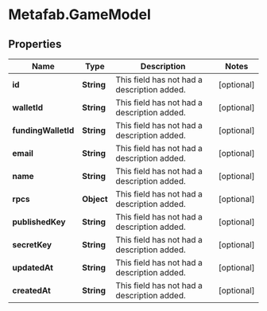 # Metafab.GameModel

## Properties

Name | Type | Description | Notes
------------ | ------------- | ------------- | -------------
**id** | **String** | This field has not had a description added. | [optional] 
**walletId** | **String** | This field has not had a description added. | [optional] 
**fundingWalletId** | **String** | This field has not had a description added. | [optional] 
**email** | **String** | This field has not had a description added. | [optional] 
**name** | **String** | This field has not had a description added. | [optional] 
**rpcs** | **Object** | This field has not had a description added. | [optional] 
**publishedKey** | **String** | This field has not had a description added. | [optional] 
**secretKey** | **String** | This field has not had a description added. | [optional] 
**updatedAt** | **String** | This field has not had a description added. | [optional] 
**createdAt** | **String** | This field has not had a description added. | [optional] 



